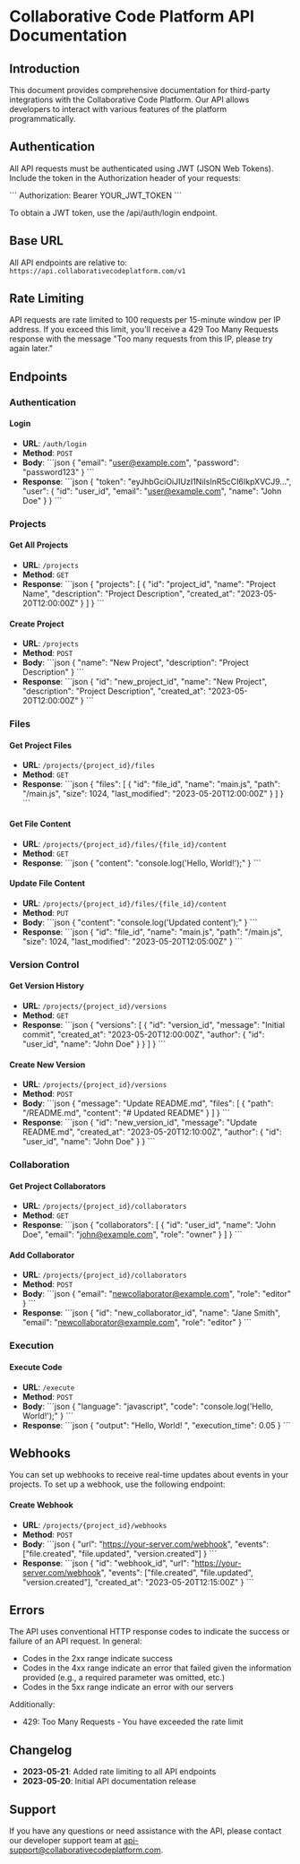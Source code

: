 # Collaborative Code Platform API Documentation

## Introduction

This document provides comprehensive documentation for third-party integrations with the Collaborative Code Platform. Our API allows developers to interact with various features of the platform programmatically.

## Authentication

All API requests must be authenticated using JWT (JSON Web Tokens). Include the token in the Authorization header of your requests:

\`\`\`
Authorization: Bearer YOUR_JWT_TOKEN
\`\`\`

To obtain a JWT token, use the /api/auth/login endpoint.

## Base URL

All API endpoints are relative to: `https://api.collaborativecodeplatform.com/v1`

## Rate Limiting

API requests are rate limited to 100 requests per 15-minute window per IP address. If you exceed this limit, you'll receive a 429 Too Many Requests response with the message "Too many requests from this IP, please try again later."

## Endpoints

### Authentication

#### Login

- **URL**: `/auth/login`
- **Method**: `POST`
- **Body**:
  \`\`\`json
  {
  "email": "user@example.com",
  "password": "password123"
  }
  \`\`\`
- **Response**:
  \`\`\`json
  {
  "token": "eyJhbGciOiJIUzI1NiIsInR5cCI6IkpXVCJ9...",
  "user": {
  "id": "user_id",
  "email": "user@example.com",
  "name": "John Doe"
  }
  }
  \`\`\`

### Projects

#### Get All Projects

- **URL**: `/projects`
- **Method**: `GET`
- **Response**:
  \`\`\`json
  {
  "projects": [
  {
  "id": "project_id",
  "name": "Project Name",
  "description": "Project Description",
  "created_at": "2023-05-20T12:00:00Z"
  }
  ]
  }
  \`\`\`

#### Create Project

- **URL**: `/projects`
- **Method**: `POST`
- **Body**:
  \`\`\`json
  {
  "name": "New Project",
  "description": "Project Description"
  }
  \`\`\`
- **Response**:
  \`\`\`json
  {
  "id": "new_project_id",
  "name": "New Project",
  "description": "Project Description",
  "created_at": "2023-05-20T12:00:00Z"
  }
  \`\`\`

### Files

#### Get Project Files

- **URL**: `/projects/{project_id}/files`
- **Method**: `GET`
- **Response**:
  \`\`\`json
  {
  "files": [
  {
  "id": "file_id",
  "name": "main.js",
  "path": "/main.js",
  "size": 1024,
  "last_modified": "2023-05-20T12:00:00Z"
  }
  ]
  }
  \`\`\`

#### Get File Content

- **URL**: `/projects/{project_id}/files/{file_id}/content`
- **Method**: `GET`
- **Response**:
  \`\`\`json
  {
  "content": "console.log('Hello, World!');"
  }
  \`\`\`

#### Update File Content

- **URL**: `/projects/{project_id}/files/{file_id}/content`
- **Method**: `PUT`
- **Body**:
  \`\`\`json
  {
  "content": "console.log('Updated content');"
  }
  \`\`\`
- **Response**:
  \`\`\`json
  {
  "id": "file_id",
  "name": "main.js",
  "path": "/main.js",
  "size": 1024,
  "last_modified": "2023-05-20T12:05:00Z"
  }
  \`\`\`

### Version Control

#### Get Version History

- **URL**: `/projects/{project_id}/versions`
- **Method**: `GET`
- **Response**:
  \`\`\`json
  {
  "versions": [
  {
  "id": "version_id",
  "message": "Initial commit",
  "created_at": "2023-05-20T12:00:00Z",
  "author": {
  "id": "user_id",
  "name": "John Doe"
  }
  }
  ]
  }
  \`\`\`

#### Create New Version

- **URL**: `/projects/{project_id}/versions`
- **Method**: `POST`
- **Body**:
  \`\`\`json
  {
  "message": "Update README.md",
  "files": [
  {
  "path": "/README.md",
  "content": "# Updated README"
  }
  ]
  }
  \`\`\`
- **Response**:
  \`\`\`json
  {
  "id": "new_version_id",
  "message": "Update README.md",
  "created_at": "2023-05-20T12:10:00Z",
  "author": {
  "id": "user_id",
  "name": "John Doe"
  }
  }
  \`\`\`

### Collaboration

#### Get Project Collaborators

- **URL**: `/projects/{project_id}/collaborators`
- **Method**: `GET`
- **Response**:
  \`\`\`json
  {
  "collaborators": [
  {
  "id": "user_id",
  "name": "John Doe",
  "email": "john@example.com",
  "role": "owner"
  }
  ]
  }
  \`\`\`

#### Add Collaborator

- **URL**: `/projects/{project_id}/collaborators`
- **Method**: `POST`
- **Body**:
  \`\`\`json
  {
  "email": "newcollaborator@example.com",
  "role": "editor"
  }
  \`\`\`
- **Response**:
  \`\`\`json
  {
  "id": "new_collaborator_id",
  "name": "Jane Smith",
  "email": "newcollaborator@example.com",
  "role": "editor"
  }
  \`\`\`

### Execution

#### Execute Code

- **URL**: `/execute`
- **Method**: `POST`
- **Body**:
  \`\`\`json
  {
  "language": "javascript",
  "code": "console.log('Hello, World!');"
  }
  \`\`\`
- **Response**:
  \`\`\`json
  {
  "output": "Hello, World!
  ",
  "execution_time": 0.05
  }
  \`\`\`

## Webhooks

You can set up webhooks to receive real-time updates about events in your projects. To set up a webhook, use the following endpoint:

#### Create Webhook

- **URL**: `/projects/{project_id}/webhooks`
- **Method**: `POST`
- **Body**:
  \`\`\`json
  {
  "url": "https://your-server.com/webhook",
  "events": ["file.created", "file.updated", "version.created"]
  }
  \`\`\`
- **Response**:
  \`\`\`json
  {
  "id": "webhook_id",
  "url": "https://your-server.com/webhook",
  "events": ["file.created", "file.updated", "version.created"],
  "created_at": "2023-05-20T12:15:00Z"
  }
  \`\`\`

## Errors

The API uses conventional HTTP response codes to indicate the success or failure of an API request. In general:

- Codes in the 2xx range indicate success
- Codes in the 4xx range indicate an error that failed given the information provided (e.g., a required parameter was omitted, etc.)
- Codes in the 5xx range indicate an error with our servers

Additionally:

- 429: Too Many Requests - You have exceeded the rate limit

## Changelog

- **2023-05-21**: Added rate limiting to all API endpoints
- **2023-05-20**: Initial API documentation release

## Support

If you have any questions or need assistance with the API, please contact our developer support team at api-support@collaborativecodeplatform.com.
